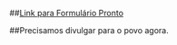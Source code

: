 ##[Link para Formulário Pronto](https://goo.gl/forms/qQtzregPTlvvGgVN2)

##Precisamos divulgar para o povo agora.

